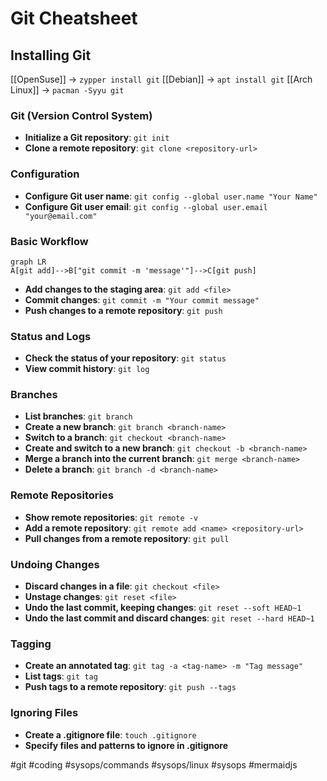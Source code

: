 # Git Cheatsheet
## Installing Git
[[OpenSuse]] -> `zypper install git`
[[Debian]] -> `apt install git`
[[Arch Linux]] -> `pacman -Syyu git`
### Git (Version Control System)
- **Initialize a Git repository**: `git init`
- **Clone a remote repository**: `git clone <repository-url>`
### Configuration
- **Configure Git user name**: `git config --global user.name "Your Name"`
- **Configure Git user email**: `git config --global user.email "your@email.com"`
### Basic Workflow
```mermaid
graph LR
A[git add]-->B["git commit -m 'message'"]-->C[git push]
```
- **Add changes to the staging area**: `git add <file>`
- **Commit changes**: `git commit -m "Your commit message"`
- **Push changes to a remote repository**: `git push`
### Status and Logs
- **Check the status of your repository**: `git status`
- **View commit history**: `git log`
### Branches
- **List branches**: `git branch`
- **Create a new branch**: `git branch <branch-name>`
- **Switch to a branch**: `git checkout <branch-name>`
- **Create and switch to a new branch**: `git checkout -b <branch-name>`
- **Merge a branch into the current branch**: `git merge <branch-name>`
- **Delete a branch**: `git branch -d <branch-name>`
### Remote Repositories
- **Show remote repositories**: `git remote -v`
- **Add a remote repository**: `git remote add <name> <repository-url>`
- **Pull changes from a remote repository**: `git pull`
### Undoing Changes
- **Discard changes in a file**: `git checkout <file>`
- **Unstage changes**: `git reset <file>`
- **Undo the last commit, keeping changes**: `git reset --soft HEAD~1`
- **Undo the last commit and discard changes**: `git reset --hard HEAD~1`
### Tagging
- **Create an annotated tag**: `git tag -a <tag-name> -m "Tag message"`
- **List tags**: `git tag`
- **Push tags to a remote repository**: `git push --tags`
### Ignoring Files
- **Create a .gitignore file**: `touch .gitignore`
- **Specify files and patterns to ignore in .gitignore**

#git #coding #sysops/commands #sysops/linux #sysops #mermaidjs